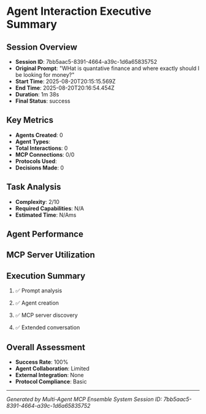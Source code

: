 # Agent Interaction Executive Summary

## Session Overview
- **Session ID**: 7bb5aac5-8391-4664-a39c-1d6a65835752
- **Original Prompt**: "WHat is quantative finance and where exactly should I be looking for money?"
- **Start Time**: 2025-08-20T20:15:15.569Z
- **End Time**: 2025-08-20T20:16:54.454Z
- **Duration**: 1m 38s
- **Final Status**: success

## Key Metrics
- **Agents Created**: 0
- **Agent Types**: 
- **Total Interactions**: 0
- **MCP Connections**: 0/0
- **Protocols Used**: 
- **Decisions Made**: 0

## Task Analysis
- **Complexity**: 2/10
- **Required Capabilities**: N/A
- **Estimated Time**: N/Ams

## Agent Performance


## MCP Server Utilization


## Execution Summary

1. ✅ Prompt analysis

2. ✅ Agent creation

3. ✅ MCP server discovery

4. ✅ Extended conversation


## Overall Assessment
- **Success Rate**: 100%
- **Agent Collaboration**: Limited
- **External Integration**: None
- **Protocol Compliance**: Basic

---
*Generated by Multi-Agent MCP Ensemble System*
*Session ID: 7bb5aac5-8391-4664-a39c-1d6a65835752*

